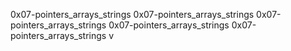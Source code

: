 0x07-pointers_arrays_strings
0x07-pointers_arrays_strings
0x07-pointers_arrays_strings
0x07-pointers_arrays_strings
0x07-pointers_arrays_strings
v
